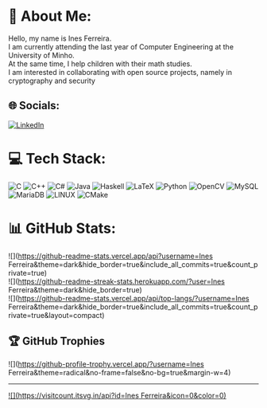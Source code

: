 # 💫 About Me:
Hello, my name is Ines Ferreira.<br>I am currently attending the last year of Computer Engineering at the University of Minho.<br>At the same time, I help children with their math studies.<br>I am interested in collaborating with open source projects, namely in cryptography and security


## 🌐 Socials:
[![LinkedIn](https://img.shields.io/badge/LinkedIn-%230077B5.svg?logo=linkedin&logoColor=white)](https://linkedin.com/in/https://www.linkedin.com/in/in%C3%AAs-ferreira-17646b258/)

# 💻 Tech Stack:
![C](https://img.shields.io/badge/c-%2300599C.svg?style=for-the-badge&logo=c&logoColor=white) ![C++](https://img.shields.io/badge/c++-%2300599C.svg?style=for-the-badge&logo=c%2B%2B&logoColor=white) ![C#](https://img.shields.io/badge/c%23-%23239120.svg?style=for-the-badge&logo=c-sharp&logoColor=white) ![Java](https://img.shields.io/badge/java-%23ED8B00.svg?style=for-the-badge&logo=java&logoColor=white) ![Haskell](https://img.shields.io/badge/Haskell-5e5086?style=for-the-badge&logo=haskell&logoColor=white) ![LaTeX](https://img.shields.io/badge/latex-%23008080.svg?style=for-the-badge&logo=latex&logoColor=white) ![Python](https://img.shields.io/badge/python-3670A0?style=for-the-badge&logo=python&logoColor=ffdd54) ![OpenCV](https://img.shields.io/badge/opencv-%23white.svg?style=for-the-badge&logo=opencv&logoColor=white) ![MySQL](https://img.shields.io/badge/mysql-%2300f.svg?style=for-the-badge&logo=mysql&logoColor=white) ![MariaDB](https://img.shields.io/badge/MariaDB-003545?style=for-the-badge&logo=mariadb&logoColor=white) ![LINUX](https://img.shields.io/badge/Linux-FCC624?style=for-the-badge&logo=linux&logoColor=black) ![CMake](https://img.shields.io/badge/CMake-%23008FBA.svg?style=for-the-badge&logo=cmake&logoColor=white)
# 📊 GitHub Stats:
![](https://github-readme-stats.vercel.app/api?username=Ines  Ferreira&theme=dark&hide_border=true&include_all_commits=true&count_private=true)<br/>
![](https://github-readme-streak-stats.herokuapp.com/?user=Ines  Ferreira&theme=dark&hide_border=true)<br/>
![](https://github-readme-stats.vercel.app/api/top-langs/?username=Ines  Ferreira&theme=dark&hide_border=true&include_all_commits=true&count_private=true&layout=compact)

## 🏆 GitHub Trophies
![](https://github-profile-trophy.vercel.app/?username=Ines  Ferreira&theme=radical&no-frame=false&no-bg=true&margin-w=4)

---
[![](https://visitcount.itsvg.in/api?id=Ines  Ferreira&icon=0&color=0)](https://visitcount.itsvg.in)

<!-- Proudly created with GPRM ( https://gprm.itsvg.in ) -->
